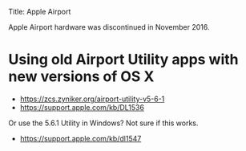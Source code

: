 Title: Apple Airport

Apple Airport hardware was discontinued in November 2016.

# Using old Airport Utility apps with new versions of OS X

- <https://zcs.zyniker.org/airport-utility-v5-6-1>
- <https://support.apple.com/kb/DL1536>

Or use the 5.6.1 Utility in Windows? Not sure if this works.

- <https://support.apple.com/kb/dl1547>

